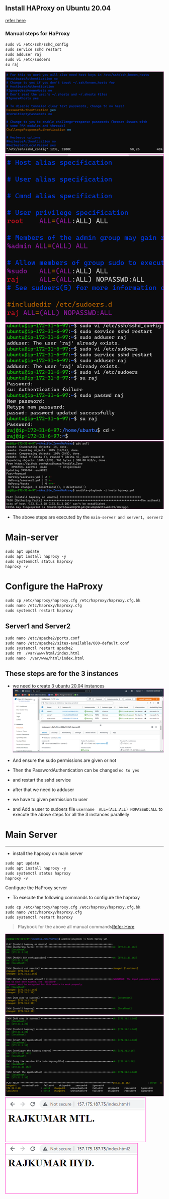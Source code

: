 Install HAProxy on Ubuntu 20.04
---------------------------------
  [refer here](https://www.vultr.com/docs/how-to-install-haproxy-on-ubuntu-20-04/?utm_source=performance-max-apac&utm_medium=paidmedia&obility_id=16876059738&utm_adgroup=&utm_campaign=&utm_term=&utm_content=&gclid=Cj0KCQiA2-2eBhClARIsAGLQ2Rmq6I44uo0Dqzv7-y8E95QQryAM1zMKZnkz2NqZyy1psNhTN56NQn0aAk37EALw_wcB)

### Manual steps for HaProxy

```
sudo vi /etc/ssh/sshd_config
sudo service sshd restart
sudo adduser raj 
sudo vi /etc/sudoers
su raj
```
![preview](Images/haproxy2.png)
![preview](Images/haproxy3.png)
![preview](Images/haproxy4.png)
![preview](Images/haproxy5.png)
* The above steps are executed by the `main-server and server1, server2`

# Main-server
```
sudo apt update
sudo apt install haproxy -y
sudo systenmctl status haproxy
haproxy -v
```
# Configure the HaProxy

```
sudo cp /etc/haproxy/haproxy.cfg /etc/haproxy/haproxy.cfg.bk
sudo nano /etc/haproxy/haproxy.cfg
sudo systemctl restart haproxy
```

## Server1 and Server2

```
sudo nano /etc/apache2/ports.conf
sudo nano /etc/apache2/sites-available/000-default.conf
sudo systemctl restart apache2
sudo rm  /var/www/html/index.html 
sudo nano  /var/www/html/index.html
```



These steps are for the 3 instances
-----------------------------------
* we need to create 3 ubuntu 20.04 instances
  ![preview](Images/haproxy1.png)
* And ensure the sudo permissions are given or not
* Then the PasswordAuthentication can be changed `no to yes`
   
* and restart the sshd service
* after that we need to adduser <username>
* we have to given permission to user
* and Add a user to sudoers file `username  ALL=(ALL:ALL) NOPASSWD:ALL`
  to execute the above steps for all the 3 instances parallelly

# Main Server
--------------
* install the haproxy on main server
```
sudo apt update
sudo apt install haproxy -y
sudo systemctl status haproxy
haproxy -v
```  
  Configure the HaProxy server

* To execute the following commands to configure the haproxy
```
sudo cp /etc/haproxy/haproxy.cfg /etc/haproxy/haproxy.cfg.bk
sudo nano /etc/haproxy/haproxy.cfg
sudo systemctl restart haproxy
```
> Playbook for the above all manual commands[Refer Here](https://github.com/qtrajkumar/Ansible_Zone/tree/main/HaProxy)

  
![preview](Images/haproxy6.png)
![preview](Images/haproxy7.png)
![preview](Images/haproxy8.png)
![Preview](Images/haproxy9.png)
